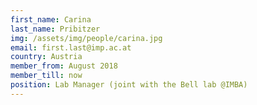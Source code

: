 ```yaml
---
first_name: Carina
last_name: Pribitzer
img: /assets/img/people/carina.jpg
email: first.last@imp.ac.at
country: Austria
member_from: August 2018
member_till: now
position: Lab Manager (joint with the Bell lab @IMBA)
---
```

